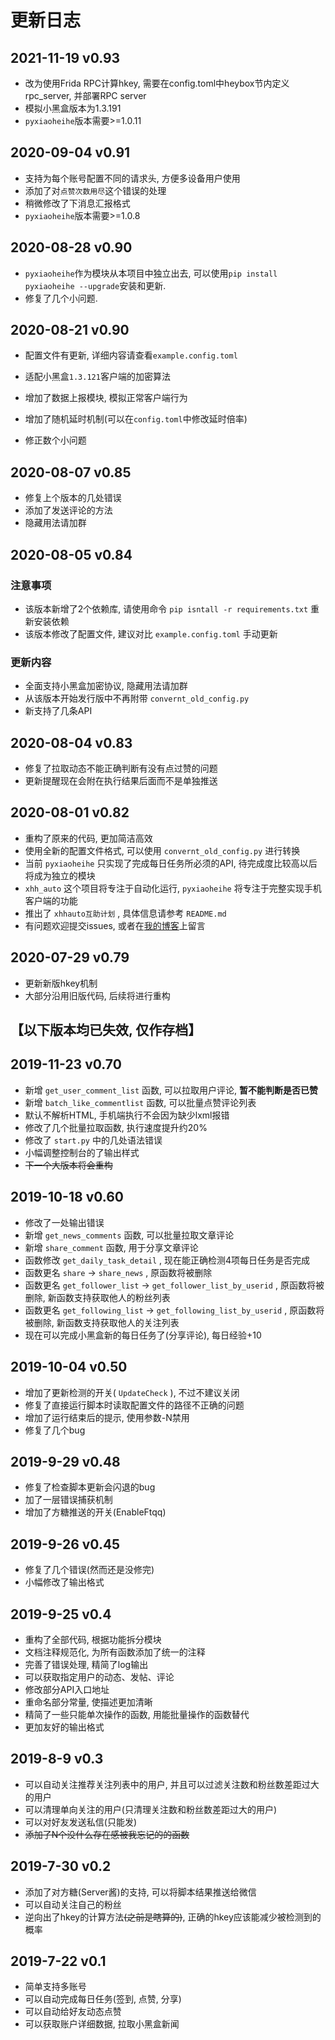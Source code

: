 # 更新日志

## 2021-11-19 v0.93

* 改为使用Frida RPC计算hkey, 需要在config.toml中heybox节内定义rpc_server, 并部署RPC server
* 模拟小黑盒版本为1.3.191
* `pyxiaoheihe`版本需要>=1.0.11

## 2020-09-04 v0.91

* 支持为每个账号配置不同的请求头, 方便多设备用户使用
* 添加了对`点赞次数用尽`这个错误的处理
* 稍微修改了下消息汇报格式
* `pyxiaoheihe`版本需要>=1.0.8

## 2020-08-28 v0.90

* `pyxiaoheihe`作为模块从本项目中独立出去, 可以使用`pip install pyxiaoheihe --upgrade`安装和更新.
* 修复了几个小问题.

## 2020-08-21 v0.90

* 配置文件有更新, 详细内容请查看`example.config.toml`

* 适配小黑盒`1.3.121`客户端的加密算法
* 增加了数据上报模块, 模拟正常客户端行为
* 增加了随机延时机制(可以在`config.toml`中修改延时倍率)
* 修正数个小问题

## 2020-08-07 v0.85

* 修复上个版本的几处错误
* 添加了发送评论的方法
* 隐藏用法请加群

## 2020-08-05 v0.84

### 注意事项

* 该版本新增了2个依赖库, 请使用命令 `pip isntall -r requirements.txt` 重新安装依赖
* 该版本修改了配置文件, 建议对比 `example.config.toml` 手动更新

### 更新内容

* 全面支持小黑盒加密协议, 隐藏用法请加群
* 从该版本开始发行版中不再附带 `convernt_old_config.py`
* 新支持了几条API

## 2020-08-04 v0.83

* 修复了拉取动态不能正确判断有没有点过赞的问题
* 更新提醒现在会附在执行结果后面而不是单独推送

## 2020-08-01 v0.82

* 重构了原来的代码, 更加简洁高效
* 使用全新的配置文件格式, 可以使用 `convernt_old_config.py` 进行转换
* 当前 `pyxiaoheihe` 只实现了完成每日任务所必须的API, 待完成度比较高以后将成为独立的模块
* `xhh_auto` 这个项目将专注于自动化运行, `pyxiaoheihe` 将专注于完整实现手机客户端的功能
* 推出了 `xhhauto互助计划` , 具体信息请参考 `README.md`
* 有问题欢迎提交issues, 或者在[我的博客](https://blog.chrxw.com)上留言

## 2020-07-29 v0.79

* 更新新版hkey机制
* 大部分沿用旧版代码, 后续将进行重构

## 【以下版本均已失效, 仅作存档】

## 2019-11-23 v0.70

* 新增 `get_user_comment_list` 函数, 可以拉取用户评论, **暂不能判断是否已赞**
* 新增 `batch_like_commentlist` 函数, 可以批量点赞评论列表
* 默认不解析HTML, 手机端执行不会因为缺少lxml报错
* 修改了几个批量拉取函数, 执行速度提升约20%
* 修改了 `start.py` 中的几处语法错误
* 小幅调整控制台的了输出样式
* ~~下一个大版本将会重构~~

## 2019-10-18 v0.60

* 修改了一处输出错误
* 新增 `get_news_comments` 函数, 可以批量拉取文章评论
* 新增 `share_comment` 函数, 用于分享文章评论
* 函数修改 `get_daily_task_detail` , 现在能正确检测4项每日任务是否完成
* 函数更名 `share` -> `share_news` , 原函数将被删除
* 函数更名 `get_follower_list` -> `get_follower_list_by_userid` , 原函数将被删除, 新函数支持获取他人的粉丝列表
* 函数更名 `get_following_list` -> `get_following_list_by_userid` , 原函数将被删除, 新函数支持获取他人的关注列表
* 现在可以完成小黑盒新的每日任务了(分享评论), 每日经验+10

## 2019-10-04 v0.50

* 增加了更新检测的开关( `UpdateCheck` ), 不过不建议关闭
* 修复了直接运行脚本时读取配置文件的路径不正确的问题
* 增加了运行结束后的提示, 使用参数-N禁用
* 修复了几个bug

## 2019-9-29 v0.48

* 修复了检查脚本更新会闪退的bug
* 加了一层错误捕获机制
* 增加了方糖推送的开关(EnableFtqq)

## 2019-9-26 v0.45

* 修复了几个错误(然而还是没修完)
* 小幅修改了输出格式

## 2019-9-25 v0.4

* 重构了全部代码, 根据功能拆分模块
* 文档注释规范化, 为所有函数添加了统一的注释
* 完善了错误处理, 精简了log输出
* 可以获取指定用户的动态、发帖、评论
* 修改部分API入口地址
* 重命名部分常量, 使描述更加清晰
* 精简了一些只能单次操作的函数, 用能批量操作的函数替代
* 更加友好的输出格式

## 2019-8-9 v0.3

* 可以自动关注推荐关注列表中的用户, 并且可以过滤关注数和粉丝数差距过大的用户
* 可以清理单向关注的用户(只清理关注数和粉丝数差距过大的用户)
* 可以对好友发送私信(只能发)
* ~~添加了N个没什么存在感被我忘记的的函数~~

## 2019-7-30 v0.2

* 添加了对方糖(Server酱)的支持, 可以将脚本结果推送给微信
* 可以自动关注自己的粉丝
* 逆向出了hkey的计算方法~~(之前是瞎算的)~~, 正确的hkey应该能减少被检测到的概率

## 2019-7-22 v0.1

* 简单支持多账号
* 可以自动完成每日任务(签到, 点赞, 分享)
* 可以自动给好友动态点赞
* 可以获取账户详细数据, 拉取小黑盒新闻
